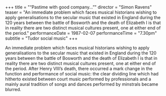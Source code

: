+++
title = "“Pastime with good company…”"
director = "Simon Ravens"
teaser = "An immediate problem which faces musical historians wishing to apply generalisations to the secular music that existed in England during the 120 years between the battle of Bosworth and the death of Elizabeth I is that in reality there are two distinct musical cultures present, one at either end of the period."
performanceDate = 1987-02-07
performanceTime = "7.30pm"
subtitle = "Tudor social music"
+++

An immediate problem which faces musical historians wishing to apply generalisations to the secular music that existed in England during the 120 years between the battle of Bosworth and the death of Elizabeth I is that in reality there are two distinct musical cultures present, one at either end of the period. After Henry VIII’s death, there occurred a mark change in the function and performance of social music: the clear dividing line which had hitherto existed between court music performed by professionals and a mainly aural tradition of songs and dances performed by minstrals became blurred.
